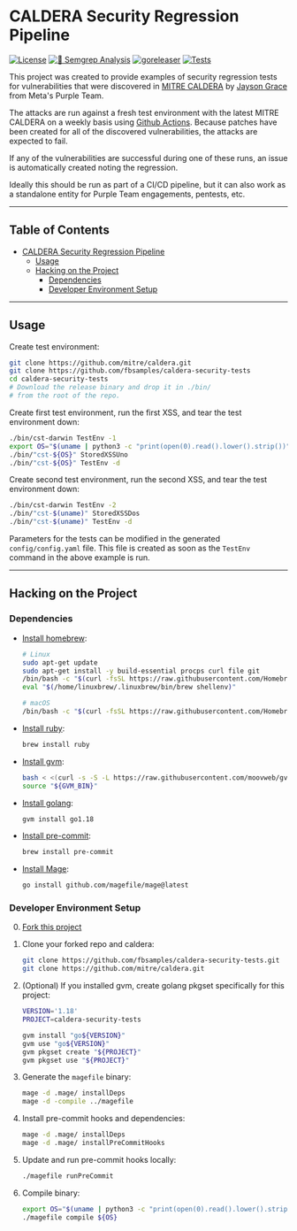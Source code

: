 # CALDERA Security Regression Pipeline

[![License](http://img.shields.io/:license-mit-blue.svg)](https://github.com/fbsamples/caldera-security-tests/blob/main/LICENSE)
[![🚨 Semgrep Analysis](https://github.com/fbsamples/caldera-security-tests/actions/workflows/semgrep.yaml/badge.svg)](https://github.com/fbsamples/caldera-security-tests/actions/workflows/semgrep.yaml)
[![goreleaser](https://github.com/fbsamples/caldera-security-tests/actions/workflows/goreleaser.yml/badge.svg)](https://github.com/fbsamples/caldera-security-tests/actions/workflows/goreleaser.yml)
[![Tests](https://github.com/fbsamples/caldera-security-tests/actions/workflows/tests.yaml/badge.svg)](https://github.com/fbsamples/caldera-security-tests/actions/workflows/tests.yaml)

This project was created to provide examples of security regression tests for
vulnerabilities that were discovered in [MITRE CALDERA](https://github.com/mitre/caldera)
by [Jayson Grace](https://techvomit.net) from Meta's Purple Team.

The attacks are run against a fresh test environment with the latest
MITRE CALDERA on a weekly basis using
[Github Actions](https://github.com/features/actions). Because patches
have been created for all of the discovered
vulnerabilities, the attacks are expected to fail.

If any of the vulnerabilities are successful during one of these runs,
an issue is automatically created noting the regression.

Ideally this should be run as part of a CI/CD pipeline, but it can also work
as a standalone entity for Purple Team engagements, pentests, etc.

---

## Table of Contents

- [CALDERA Security Regression Pipeline](#caldera-security-regression-pipeline)
  - [Usage](#usage)
  - [Hacking on the Project](#hacking-on-the-project)
    - [Dependencies](#dependencies)
    - [Developer Environment Setup](#developer-environment-setup)

---

## Usage

Create test environment:

```bash
git clone https://github.com/mitre/caldera.git
git clone https://github.com/fbsamples/caldera-security-tests
cd caldera-security-tests
# Download the release binary and drop it in ./bin/
# from the root of the repo.
```

Create first test environment, run the first XSS,
and tear the test environment down:

```bash
./bin/cst-darwin TestEnv -1
export OS="$(uname | python3 -c "print(open(0).read().lower().strip())")"
./bin/"cst-${OS}" StoredXSSUno
./bin/"cst-${OS}" TestEnv -d
```

Create second test environment, run the second XSS,
and tear the test environment down:

```bash
./bin/cst-darwin TestEnv -2
./bin/"cst-$(uname)" StoredXSSDos
./bin/"cst-$(uname)" TestEnv -d
```

Parameters for the tests can be modified
in the generated `config/config.yaml` file.
This file is created as soon as the `TestEnv`
command in the above example is run.

---

## Hacking on the Project

### Dependencies

- [Install homebrew](https://brew.sh/):

  ```bash
  # Linux
  sudo apt-get update
  sudo apt-get install -y build-essential procps curl file git
  /bin/bash -c "$(curl -fsSL https://raw.githubusercontent.com/Homebrew/install/HEAD/install.sh)"
  eval "$(/home/linuxbrew/.linuxbrew/bin/brew shellenv)"

  # macOS
  /bin/bash -c "$(curl -fsSL https://raw.githubusercontent.com/Homebrew/install/HEAD/install.sh)"
  ```

- [Install ruby](https://www.ruby-lang.org/en/):

  ```bash
  brew install ruby
  ```

- [Install gvm](https://github.com/moovweb/gvm):

  ```bash
  bash < <(curl -s -S -L https://raw.githubusercontent.com/moovweb/gvm/master/binscripts/gvm-installer)
  source "${GVM_BIN}"
  ```

- [Install golang](https://go.dev/):

  ```bash
  gvm install go1.18
  ```

- [Install pre-commit](https://pre-commit.com/):

  ```bash
  brew install pre-commit
  ```

- [Install Mage](https://magefile.org/):

  ```bash
  go install github.com/magefile/mage@latest
  ```

### Developer Environment Setup

0. [Fork this project](https://docs.github.com/en/get-started/quickstart/fork-a-repo)

1. Clone your forked repo and caldera:

   ```bash
   git clone https://github.com/fbsamples/caldera-security-tests.git
   git clone https://github.com/mitre/caldera.git
   ```

2. (Optional) If you installed gvm, create golang pkgset specifically for this project:

   ```bash
   VERSION='1.18'
   PROJECT=caldera-security-tests

   gvm install "go${VERSION}"
   gvm use "go${VERSION}"
   gvm pkgset create "${PROJECT}"
   gvm pkgset use "${PROJECT}"
   ```

3. Generate the `magefile` binary:

   ```bash
   mage -d .mage/ installDeps
   mage -d -compile ../magefile
   ```

4. Install pre-commit hooks and dependencies:

   ```bash
   mage -d .mage/ installDeps
   mage -d .mage/ installPreCommitHooks
   ```

5. Update and run pre-commit hooks locally:

   ```bash
   ./magefile runPreCommit
   ```

6. Compile binary:

   ```bash
   export OS="$(uname | python3 -c "print(open(0).read().lower().strip())")"
   ./magefile compile ${OS}
   ```
